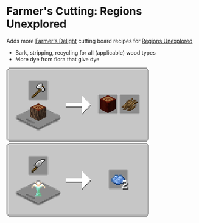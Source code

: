 # Farmer's Cutting: Regions Unexplored
Adds more [Farmer's Delight](https://modrinth.com/mod/farmers-delight) cutting board recipes for [Regions Unexplored](https://modrinth.com/mod/regions-unexplored)

- Bark, stripping, recycling for all (applicable) wood types
- More dye from flora that give dye

![Wood Cutting](media/woodcutting.png) ![Flower Cutting](media/floracutting.png)